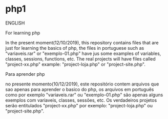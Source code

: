 # php1
ENGLISH


For learning php 

  	
In the present moment(12/10/2019), this repository contains files that are just for learning the basics of php, the files in portuguese such as "variaveis.rar" or "exemplo-01.php" have jus some examples of variables, classes, sessions, functions, etc.
The real projects will have files called "project-xx.php" example: "project-loja.php" or "project-site.php".




Para aprender php


no presente momento(10/12/2019), este repositório contem arquivos que sao apenas para aprender o basico do php, os arquivos em português como por exemplo "variaveis.rar" ou "exemplo-01.php" são apenas alguns exemplos com variaveis, classes, sessões, etc.
Os verdadeiros projetos serão entitulados "project-xx.php" por exemplo: "project-loja.php" ou "project-site.php".
